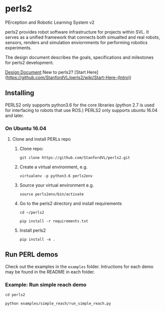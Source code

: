 # perls2
PErception and Robotic Learning System v2

perls2 provides robot software infrastructure for projects within SVL. It serves as a unified framework that connects both simualted and real robots, sensors, renders and simulation enviornments for performing robotics experiments. 

The design document describes the goals, specifications and milestones for perls2 development. 

[Design Document](https://docs.google.com/document/d/1JJA4TpnnS4lhWyXyyhaU3PcngXAHG2iap1pUcpQy9wY/edit)
New to perls2? [Start Here] (https://github.com/StanfordVL/perls2/wiki/Start-Here-(Intro))

## Installing
PERLS2 only supports python3.6 for the core libraries (python 2.7 is used for interfacing to robots that use ROS.)
PERLS2 only supports ubuntu 16.04 and later.
### On Ubuntu 16.04
1. Clone and install PERLs repo
    1. Clone repo: 
        
        `git clone https://github.com/StanfordVL/perls2.git`
    2. Create a virtual environment, e.g. 
        
        `virtualenv -p python3.6 perls2env`
    3. Source your virtual environment e.g. 
        
        `source perls2env/bin/activate`

    4. Go to the perls2 directory and install requirements
        
        `cd ~/perls2`
        
        `pip install -r requirements.txt`

    5. Install perls2 
        
        `pip install -e .`
## Run PERL demos
Check out the examples in the `examples` folder. Intructions for each demo may be found in the README in each folder.
### Example: Run simple reach demo
`cd perls2`

`python examples/simple_reach/run_simple_reach.py`





